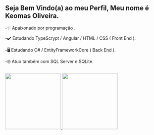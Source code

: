 ## Seja Bem Vindo(a) ao meu Perfil, Meu nome é Keomas Oliveira.

-✨ Apaixonado por programação .

-✔️ Estudando TypeScrypt / Angular / HTML / CSS ( Front End ).

-🖥️ Estudando C# / EntityFrameworkCore ( Back End ).

-🤓 Atuo também com SQL Server e SQLite.
##




<a href="https://github.com/anuraghazra/github-readme-stats">
 <img height="180em" src="https://github-readme-stats.vercel.app/api?username=keomasoliveira&show_icons=true&theme=radical&include_all_commits=true&count_private=true"/>
  <img height="180em" src="https://github-readme-stats.vercel.app/api/top-langs/?username=keomasoliveira&layout=compact&langs_count=7&theme=radical"/>
</a>

